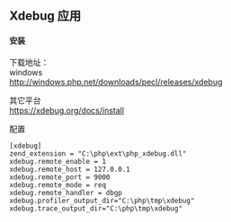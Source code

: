 ## Xdebug 应用
#### 安装
下载地址：  
windows  
http://windows.php.net/downloads/pecl/releases/xdebug  

其它平台  
https://xdebug.org/docs/install  

配置  
```
[xdebug]
zend_extension = "C:\php\ext\php_xdebug.dll"
xdebug.remote_enable = 1
xdebug.remote_host = 127.0.0.1
xdebug.remote_port = 9000
xdebug.remote_mode = req
xdebug.remote_handler = dbgp
xdebug.profiler_output_dir="C:\php\tmp\xdebug"
xdebug.trace_output_dir="C:\php\tmp\xdebug"
```
